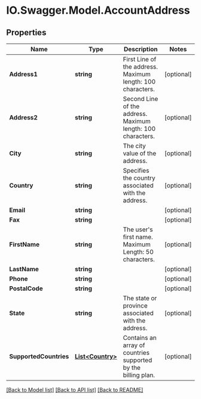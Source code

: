 # IO.Swagger.Model.AccountAddress
## Properties

Name | Type | Description | Notes
------------ | ------------- | ------------- | -------------
**Address1** | **string** | First Line of the address. Maximum length: 100 characters. | [optional] 
**Address2** | **string** | Second Line of the address. Maximum length: 100 characters. | [optional] 
**City** | **string** | The city value of the address. | [optional] 
**Country** | **string** | Specifies the country associated with the address. | [optional] 
**Email** | **string** |  | [optional] 
**Fax** | **string** |  | [optional] 
**FirstName** | **string** | The user&#39;s first name.  Maximum Length: 50 characters. | [optional] 
**LastName** | **string** |  | [optional] 
**Phone** | **string** |  | [optional] 
**PostalCode** | **string** |  | [optional] 
**State** | **string** | The state or province associated with the address. | [optional] 
**SupportedCountries** | [**List&lt;Country&gt;**](Country.md) | Contains an array of countries supported by the billing plan. | [optional] 

[[Back to Model list]](../README.md#documentation-for-models) [[Back to API list]](../README.md#documentation-for-api-endpoints) [[Back to README]](../README.md)

